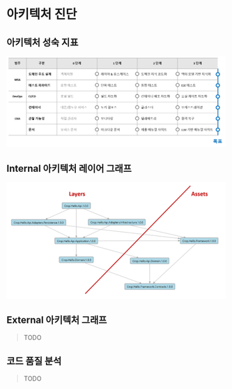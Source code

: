 # 아키텍처 진단

## 아키텍처 성숙 지표
![](./.images/Architecture.MaturityMetrics.png)

## Internal 아키텍처 레이어 그래프
![](./.images/Architecture.LayerDiagram.png)

## External 아키텍처 그래프
> TODO

## 코드 품질 분석
> TODO
